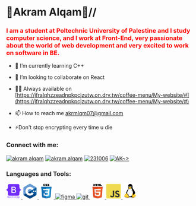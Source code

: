 <h1 align="left">👾Akram Alqam👋//</h1>
<h3 align="left" style="color:red;">I am a student at Poltechnic University of Palestine and I study computer science, and I work at Front-End, very passionate about the world of web development and very excited to work on software in BE.</h3>

- 🌱 I’m currently learning C++

- 👯 I’m looking to collaborate on React

- 👨‍💻 Always available on [https://jfralqhzzeadnpkpcjzutw.on.drv.tw/coffee-menu/My-website/#](https://jfralqhzzeadnpkpcjzutw.on.drv.tw/coffee-menu/My-website/#)

- 📫 How to reach me akrmlqm07@gmail.com

- ⚡Don't stop encrypting every time u die

<h3 align="left">Connect with me:</h3>
<p align="left">
<a href="https://linkedin.com/in/akram alqam" target="blank"><img align="center" src="https://raw.githubusercontent.com/rahuldkjain/github-profile-readme-generator/master/src/images/icons/Social/linked-in-alt.svg" alt="akram alqam" height="30" width="40" /></a>
<a href="https://instagram.com/akram.alqam" target="blank"><img align="center" src="https://raw.githubusercontent.com/rahuldkjain/github-profile-readme-generator/master/src/images/icons/Social/instagram.svg" alt="akram.alqam" height="30" width="40" /></a>
<a href="https://codeforces.com/profile/231006" target="blank"><img align="center" src="https://raw.githubusercontent.com/rahuldkjain/github-profile-readme-generator/master/src/images/icons/Social/codeforces.svg" alt="231006" height="30" width="40" /></a>
<a href="https://discord.gg/AK~>" target="blank"><img align="center" src="https://raw.githubusercontent.com/rahuldkjain/github-profile-readme-generator/master/src/images/icons/Social/discord.svg" alt="AK~>" height="30" width="40" /></a>
</p>

<h3 align="left">Languages and Tools:</h3>
<p align="left"> <a href="https://getbootstrap.com" target="_blank" rel="noreferrer"> <img src="https://raw.githubusercontent.com/devicons/devicon/master/icons/bootstrap/bootstrap-plain-wordmark.svg" alt="bootstrap" width="40" height="40"/> </a> <a href="https://www.w3schools.com/cpp/" target="_blank" rel="noreferrer"> <img src="https://raw.githubusercontent.com/devicons/devicon/master/icons/cplusplus/cplusplus-original.svg" alt="cplusplus" width="40" height="40"/> </a> <a href="https://www.w3schools.com/css/" target="_blank" rel="noreferrer"> <img src="https://raw.githubusercontent.com/devicons/devicon/master/icons/css3/css3-original-wordmark.svg" alt="css3" width="40" height="40"/> </a> <a href="https://www.figma.com/" target="_blank" rel="noreferrer"> <img src="https://www.vectorlogo.zone/logos/figma/figma-icon.svg" alt="figma" width="40" height="40"/> </a> <a href="https://git-scm.com/" target="_blank" rel="noreferrer"> <img src="https://www.vectorlogo.zone/logos/git-scm/git-scm-icon.svg" alt="git" width="40" height="40"/> </a> <a href="https://www.w3.org/html/" target="_blank" rel="noreferrer"> <img src="https://raw.githubusercontent.com/devicons/devicon/master/icons/html5/html5-original-wordmark.svg" alt="html5" width="40" height="40"/> </a> <a href="https://developer.mozilla.org/en-US/docs/Web/JavaScript" target="_blank" rel="noreferrer"> <img src="https://raw.githubusercontent.com/devicons/devicon/master/icons/javascript/javascript-original.svg" alt="javascript" width="40" height="40"/> </a> <a href="https://www.linux.org/" target="_blank" rel="noreferrer"> <img src="https://raw.githubusercontent.com/devicons/devicon/master/icons/linux/linux-original.svg" alt="linux" width="40" height="40"/> </a> <a href="https://postman.com" target="_blank" rel="noreferrer"> 

